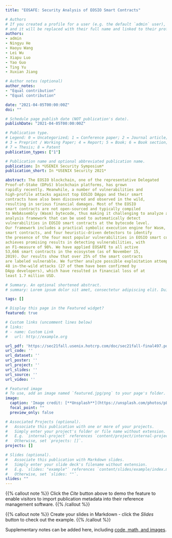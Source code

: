 ```yaml
---
title: "EOSAFE: Security Analysis of EOSIO Smart Contracts"

# Authors
# If you created a profile for a user (e.g. the default `admin` user), write the username (folder name) here 
# and it will be replaced with their full name and linked to their profile.
authors:
- admin
- Ningyu He
- Haoyu Wang
- Lei Wu
- Xiapu Luo
- Yao Guo
- Ting Yu
- Xuxian Jiang

# Author notes (optional)
author_notes:
- "Equal contribution"
- "Equal contribution"

date: "2021-04-05T00:00:00Z"
doi: ""

# Schedule page publish date (NOT publication's date).
publishDate: "2021-04-05T00:00:00Z"

# Publication type.
# Legend: 0 = Uncategorized; 1 = Conference paper; 2 = Journal article;
# 3 = Preprint / Working Paper; 4 = Report; 5 = Book; 6 = Book section;
# 7 = Thesis; 8 = Patent
publication_types: ["1"]

# Publication name and optional abbreviated publication name.
publication: In *USENIX Security Symposium*
publication_short: In *USENIX Security 2021*

abstract: The EOSIO blockchain, one of the representative Delegated
Proof-of-Stake (DPoS) blockchain platforms, has grown
rapidly recently. Meanwhile, a number of vulnerabilities and
high-profile attacks against top EOSIO DApps and their smart
contracts have also been discovered and observed in the wild,
resulting in serious financial damages. Most of the EOSIO
smart contracts are not open-sourced and typically compiled
to WebAssembly (Wasm) bytecode, thus making it challenging to analyze and detect the presence of possible vulnerabilities. In this paper, we propose EOSAFE, the first static
analysis framework that can be used to automatically detect
vulnerabilities in EOSIO smart contracts at the bytecode level.
Our framework includes a practical symbolic execution engine for Wasm, a customized library emulator for EOSIO
smart contracts, and four heuristic-driven detectors to identify
the presence of the four most popular vulnerabilities in EOSIO smart contracts. Experiments have shown that EOSAFE
achieves promising results in detecting vulnerabilities, with
an F1-measure of 98%. We have applied EOSAFE to all active
53,666 smart contracts in the ecosystem (as of November 15,
2019). Our results show that over 25% of the smart contracts
are labeled vulnerable. We further analyze possible exploitation attempts on these vulnerable smart contracts and identify
48 in-the-wild attacks (27 of them have been confirmed by
DApp developers), which have resulted in financial loss of at
least 1.7 million USD.

# Summary. An optional shortened abstract.
# summary: Lorem ipsum dolor sit amet, consectetur adipiscing elit. Duis posuere tellus ac convallis placerat. Proin tincidunt magna sed ex sollicitudin condimentum.

tags: []

# Display this page in the Featured widget?
featured: true

# Custom links (uncomment lines below)
# links:
# - name: Custom Link
#   url: http://example.org

url_pdf: 'https://sec21fall.usenix.hotcrp.com/doc/sec21fall-final497.pdf'
url_code: ''
url_dataset: ''
url_poster: ''
url_project: ''
url_slides: ''
url_source: ''
url_video: ''

# Featured image
# To use, add an image named `featured.jpg/png` to your page's folder. 
image:
  caption: 'Image credit: [**Unsplash**](https://unsplash.com/photos/pLCdAaMFLTE)'
  focal_point: ""
  preview_only: false

# Associated Projects (optional).
#   Associate this publication with one or more of your projects.
#   Simply enter your project's folder or file name without extension.
#   E.g. `internal-project` references `content/project/internal-project/index.md`.
#   Otherwise, set `projects: []`.
projects: []

# Slides (optional).
#   Associate this publication with Markdown slides.
#   Simply enter your slide deck's filename without extension.
#   E.g. `slides: "example"` references `content/slides/example/index.md`.
#   Otherwise, set `slides: ""`.
slides: ""
---
```


{{% callout note %}}
Click the *Cite* button above to demo the feature to enable visitors to import publication metadata into their reference management software.
{{% /callout %}}

{{% callout note %}}
Create your slides in Markdown - click the *Slides* button to check out the example.
{{% /callout %}}

Supplementary notes can be added here, including [code, math, and images](https://wowchemy.com/docs/writing-markdown-latex/).

